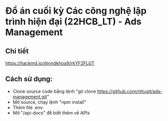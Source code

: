 # Đồ án cuối kỳ Các công nghệ lập trình hiện đại (22HCB_LT) - Ads Management

## Chi tiết

https://hackmd.io/@nndkhoa9/rkYF2FLGT

## Cách sử dụng:

- Clone source code bằng lệnh "git clone https://github.com/nttugit/ads-management.git"
- Mở source, chạy lệnh "npm install"
- Thêm file .env
- Mở "/api-docs" để biết thêm về APIs
